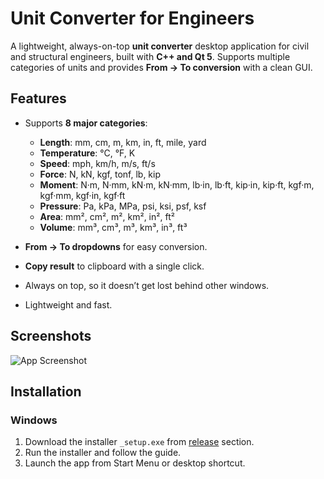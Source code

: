 # Unit Converter for Engineers

A lightweight, always-on-top **unit converter** desktop application for civil and structural engineers, built with **C++ and Qt 5**. Supports multiple categories of units and provides **From → To conversion** with a clean GUI.


## Features

- Supports **8 major categories**:
  - **Length**: mm, cm, m, km, in, ft, mile, yard  
  - **Temperature**: °C, °F, K  
  - **Speed**: mph, km/h, m/s, ft/s  
  - **Force**: N, kN, kgf, tonf, lb, kip  
  - **Moment**: N·m, N·mm, kN·m, kN·mm, lb·in, lb·ft, kip·in, kip·ft, kgf·m, kgf·mm, kgf·in, kgf·ft  
  - **Pressure**: Pa, kPa, MPa, psi, ksi, psf, ksf  
  - **Area**: mm², cm², m², km², in², ft²  
  - **Volume**: mm³, cm³, m³, km³, in³, ft³  

- **From → To dropdowns** for easy conversion.
- **Copy result** to clipboard with a single click.
- Always on top, so it doesn’t get lost behind other windows.
- Lightweight and fast.


## Screenshots

![App Screenshot](./screenshots/app_screenshot.png)  


## Installation

### Windows

1. Download the installer `_setup.exe` from [release](https://github.co/) section.
2. Run the installer and follow the guide.  
3. Launch the app from Start Menu or desktop shortcut.  

